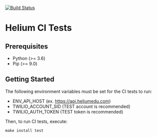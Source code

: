 [![Build Status](https://travis-ci.org/HeliumEdu/ci-tests.svg?branch=master)](https://travis-ci.org/HeliumEdu/ci-tests)


# Helium CI Tests

## Prerequisites

* Python (>= 3.6)
* Pip (>= 9.0)

## Getting Started
The following environment variables must be set for the CI tests to run:

* ENV_API_HOST (ex. https://api.heliumedu.com)
* TWILIO_ACCOUNT_SID (TEST account is recommended)
* TWILIO_AUTH_TOKEN (TEST token is recommended)

Then, to run CI tests, execute:

```
make install test
```
